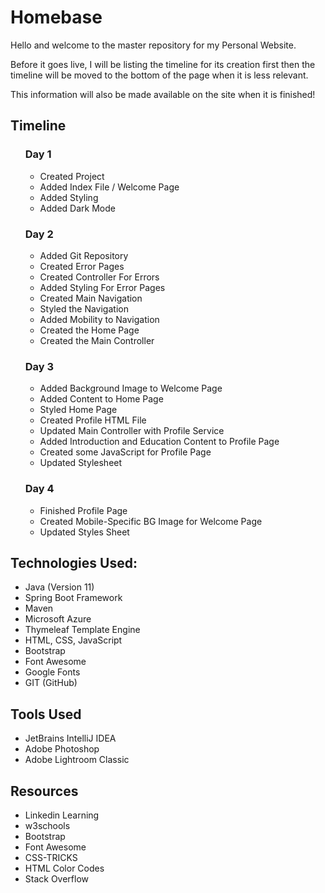 <h1>Homebase</h1>
<p>Hello and welcome to the master repository for my Personal Website.</p>
<p>Before it goes live, I will be listing the timeline for its creation first then the timeline will be moved to the bottom of the page when it is less relevant.</p>
<p>This information will also be made available on the site when it is finished!</p>
<h2>Timeline</h2>
<ul>
    <h3>Day 1</h3>
    <ul>
        <li>Created Project</li>
        <li>Added Index File / Welcome Page</li>
        <li>Added Styling</li>
        <li>Added Dark Mode</li>
    </ul>
    <h3>Day 2</h3>
        <ul>
            <li>Added Git Repository</li>
            <li>Created Error Pages</li>
            <li>Created Controller For Errors</li>
            <li>Added Styling For Error Pages</li>
            <li>Created Main Navigation</li>
            <li>Styled the Navigation</li>
            <li>Added Mobility to Navigation</li>
            <li>Created the Home Page</li>
            <li>Created the Main Controller</li>
        </ul>
    <h3>Day 3</h3>
    <ul>
        <li>Added Background Image to Welcome Page</li>
        <li>Added Content to Home Page</li>
        <li>Styled Home Page</li>
        <li>Created Profile HTML File</li>
        <li>Updated Main Controller with Profile Service</li>
        <li>Added Introduction and Education Content to Profile Page</li>
        <li>Created some JavaScript for Profile Page</li>
        <li>Updated Stylesheet</li>
    </ul>
    <h3>Day 4</h3>
    <ul>
        <li>Finished Profile Page</li>
        <li>Created Mobile-Specific BG Image for Welcome Page</li>
        <li>Updated Styles Sheet</li>
    </ul>
</ul>

<h2>Technologies Used:</h2>
<ul>
    <li>Java (Version 11)</li>
    <li>Spring Boot Framework</li>
    <li>Maven</li>
    <li>Microsoft Azure</li>
    <li>Thymeleaf Template Engine</li>
    <li>HTML, CSS, JavaScript</li>
    <li>Bootstrap</li>
    <li>Font Awesome</li>
    <li>Google Fonts</li>
    <li>GIT (GitHub)</li>
</ul>

<h2>Tools Used</h2>
<ul>
    <li>JetBrains IntelliJ IDEA</li>
    <li>Adobe Photoshop</li>
    <li>Adobe Lightroom Classic</li>
</ul>

<h2>Resources</h2>
<ul>
    <li>Linkedin Learning</li>
    <li>w3schools</li>
    <li>Bootstrap</li>
    <li>Font Awesome</li>
    <li>CSS-TRICKS</li>
    <li>HTML Color Codes</li>
    <li>Stack Overflow</li>
</ul>
